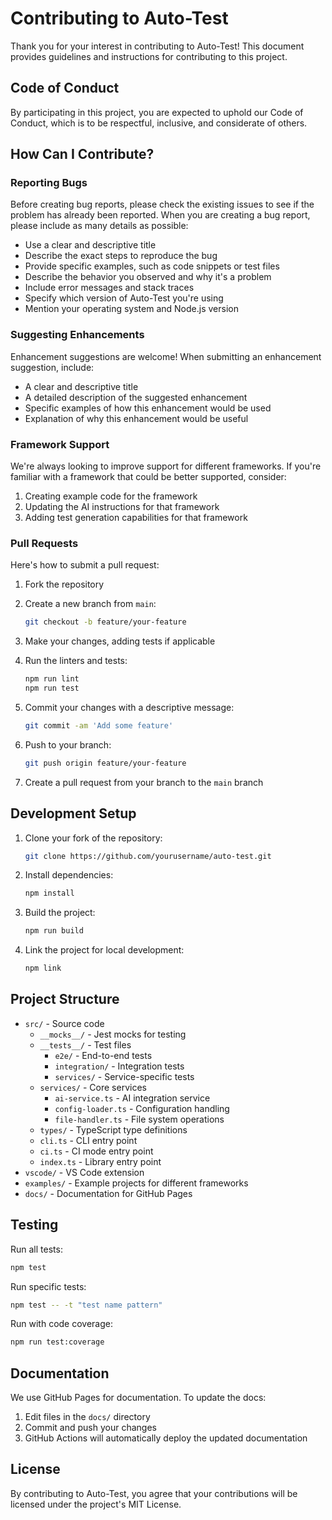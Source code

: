 # Contributing to Auto-Test

Thank you for your interest in contributing to Auto-Test! This document provides guidelines and instructions for contributing to this project.

## Code of Conduct

By participating in this project, you are expected to uphold our Code of Conduct, which is to be respectful, inclusive, and considerate of others.

## How Can I Contribute?

### Reporting Bugs

Before creating bug reports, please check the existing issues to see if the problem has already been reported. When you are creating a bug report, please include as many details as possible:

- Use a clear and descriptive title
- Describe the exact steps to reproduce the bug
- Provide specific examples, such as code snippets or test files
- Describe the behavior you observed and why it's a problem
- Include error messages and stack traces
- Specify which version of Auto-Test you're using
- Mention your operating system and Node.js version

### Suggesting Enhancements

Enhancement suggestions are welcome! When submitting an enhancement suggestion, include:

- A clear and descriptive title
- A detailed description of the suggested enhancement
- Specific examples of how this enhancement would be used
- Explanation of why this enhancement would be useful

### Framework Support

We're always looking to improve support for different frameworks. If you're familiar with a framework that could be better supported, consider:

1. Creating example code for the framework
2. Updating the AI instructions for that framework
3. Adding test generation capabilities for that framework

### Pull Requests

Here's how to submit a pull request:

1. Fork the repository
2. Create a new branch from `main`:

   ```bash
   git checkout -b feature/your-feature
   ```

3. Make your changes, adding tests if applicable
4. Run the linters and tests:

   ```bash
   npm run lint
   npm run test
   ```

5. Commit your changes with a descriptive message:

   ```bash
   git commit -am 'Add some feature'
   ```

6. Push to your branch:

   ```bash
   git push origin feature/your-feature
   ```

7. Create a pull request from your branch to the `main` branch

## Development Setup

1. Clone your fork of the repository:

   ```bash
   git clone https://github.com/yourusername/auto-test.git
   ```

2. Install dependencies:

   ```bash
   npm install
   ```

3. Build the project:

   ```bash
   npm run build
   ```

4. Link the project for local development:

   ```bash
   npm link
   ```

## Project Structure

- `src/` - Source code
  - `__mocks__/` - Jest mocks for testing
  - `__tests__/` - Test files
    - `e2e/` - End-to-end tests
    - `integration/` - Integration tests
    - `services/` - Service-specific tests
  - `services/` - Core services
    - `ai-service.ts` - AI integration service
    - `config-loader.ts` - Configuration handling
    - `file-handler.ts` - File system operations
  - `types/` - TypeScript type definitions
  - `cli.ts` - CLI entry point
  - `ci.ts` - CI mode entry point
  - `index.ts` - Library entry point
- `vscode/` - VS Code extension
- `examples/` - Example projects for different frameworks
- `docs/` - Documentation for GitHub Pages

## Testing

Run all tests:

```bash
npm test
```

Run specific tests:

```bash
npm test -- -t "test name pattern"
```

Run with code coverage:

```bash
npm run test:coverage
```

## Documentation

We use GitHub Pages for documentation. To update the docs:

1. Edit files in the `docs/` directory
2. Commit and push your changes
3. GitHub Actions will automatically deploy the updated documentation

## License

By contributing to Auto-Test, you agree that your contributions will be licensed under the project's MIT License.
